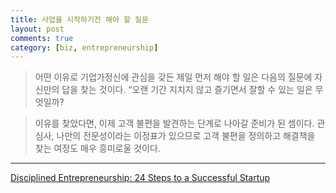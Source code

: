 ```yaml
---
title: 사업을 시작하기전 해야 할 질문
layout: post
comments: true
category: [biz, entrepreneurship]
---
```


> 어떤 이유로 기업가정신에 관심을 갖든 제일 먼저 해야 할 일은 다음의 질문에 자신만의 답을 찾는 것이다.
> “오랜 기간 지치지 않고 즐기면서 잘할 수 있는 일은 무엇일까?

> 이유를 찾았다면, 이제 고객 불편을 발견하는 단계로 나아갈 준비가 된 셈이다.
> 관심사, 나만의 전문성이라는 이정표가 있으므로 고객 불편을 정의하고 해결책을 찾는 여정도 매우 흥미로울 것이다.

---

<a target="_blank" href="https://www.amazon.com/gp/product/1118692284/ref=as_li_tl?ie=UTF8&camp=1789&creative=9325&creativeASIN=1118692284&linkCode=as2&tag=bebetem-20&linkId=3dc01d138ace7ecba664bcbea5db1af4">Disciplined Entrepreneurship: 24 Steps to a Successful Startup</a><img src="//ir-na.amazon-adsystem.com/e/ir?t=bebetem-20&l=am2&o=1&a=1118692284" width="1" height="1" border="0" alt="" style="border:none !important; margin:0px !important;" />
